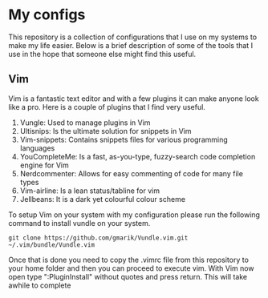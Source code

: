 My configs
==========
This repository is a collection of configurations that I use on my systems to make my life easier. Below is a brief description of some of the tools that I use in the hope that someone else might find this useful.

Vim
---
Vim is a fantastic text editor and with a few plugins it can make anyone look like a pro. Here is a couple of plugins that I find very useful.

1. Vungle: Used to manage plugins in Vim
2. Ultisnips: Is the ultimate solution for snippets in Vim
3. Vim-snippets: Contains snippets files for various programming languages
4. YouCompleteMe: Is a fast, as-you-type, fuzzy-search code completion engine for Vim
5. Nerdcommenter: Allows for easy commenting of code for many file types
6. Vim-airline: Is a lean status/tabline for vim
7. Jellbeans: It is a dark yet colourful colour scheme  

To setup Vim on your system with my configuration please run the following command to install vundle on your system.

```git clone https://github.com/gmarik/Vundle.vim.git ~/.vim/bundle/Vundle.vim```

Once that is done you need to copy the .vimrc file from this repository to your home folder and then you can proceed to execute vim. With Vim now open type ":PluginInstall" without quotes and press return. This will take awhile to complete
